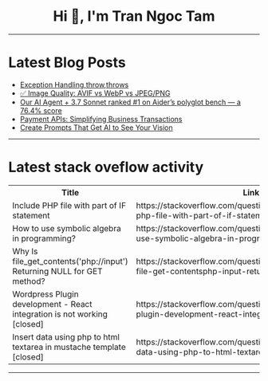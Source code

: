 <h1 align="center">Hi 👋, I'm Tran Ngoc Tam</h1>

---

# Latest Blog Posts 
<!-- BLOG-POST-LIST:START -->
- [Exception Handling,throw,throws](https://dev.to/neelakandan_ravi_2000/exception-handlingthrowthrows-3fdo)
- [✅ Image Quality: AVIF vs WebP vs JPEG/PNG](https://dev.to/dharamgfx/image-quality-avif-vs-webp-vs-jpegpng-416o)
- [Our AI Agent + 3.7 Sonnet ranked #1 on Aider’s polyglot bench — a 76.4% score](https://dev.to/refact/our-ai-agent-37-sonnet-ranked-1-on-aiders-polyglot-bench-a-764-score-10d0)
- [Payment APIs: Simplifying Business Transactions](https://dev.to/apilover/payment-apis-simplifying-business-transactions-4hfc)
- [Create Prompts That Get AI to See Your Vision](https://dev.to/foxinfotech/create-prompts-that-get-ai-to-see-your-vision-4mhd)
<!-- BLOG-POST-LIST:END -->

---

# Latest stack oveflow activity
<table>
  <tr><th>Title</th><th>Link</th></tr>
  <!-- STACKOVERFLOW:START --><tr><td>Include PHP file with part of IF statement</td><td>https://stackoverflow.com/questions/79517250/include-php-file-with-part-of-if-statement</td></tr><tr><td>How to use symbolic algebra in programming?</td><td>https://stackoverflow.com/questions/79517144/how-to-use-symbolic-algebra-in-programming</td></tr><tr><td>Why Is file_get_contents&lpar;&#39;php://input&#39;&rpar; Returning NULL for GET method?</td><td>https://stackoverflow.com/questions/79517056/why-is-file-get-contentsphp-input-returning-null-for-get-method</td></tr><tr><td>Wordpress Plugin development - React integration is not working [closed]</td><td>https://stackoverflow.com/questions/79516901/wordpress-plugin-development-react-integration-is-not-working</td></tr><tr><td>Insert data using php to html textarea in mustache template [closed]</td><td>https://stackoverflow.com/questions/79516404/insert-data-using-php-to-html-textarea-in-mustache-template</td></tr><!-- STACKOVERFLOW:END -->
</table>

---


